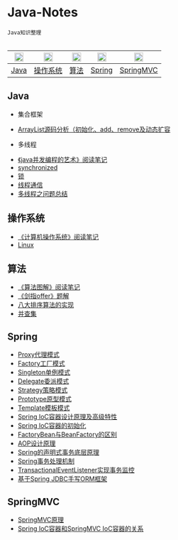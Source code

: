 
# Java-Notes
`Java知识整理` 
<br/>
<br/>

| <img src="https://assets-cdn.github.com/images/icons/emoji/unicode/2694.png"  width="20" height="20">| <img src="https://assets-cdn.github.com/images/icons/emoji/unicode/1f4ee.png"  width="20" height="20">| <img src="https://assets-cdn.github.com/images/icons/emoji/unicode/1f50d.png" width="20" height="20">|<img src="https://assets-cdn.github.com/images/icons/emoji/unicode/1f3d6.png" width="20" height="20">|<img src="https://assets-cdn.github.com/images/icons/emoji/unicode/1f4da.png" width="20" height="20">
| ------------- |:-------------:|:-------------:|:-------------:|:-------------:|
|[Java](#Java) | [操作系统](#操作系统) |[算法](#算法) | [Spring](#Spring) |[SpringMVC](#SpringMVC)

## Java
* 集合框架
- [ArrayList源码分析（初始化、add、remove及动态扩容]()
* 多线程
- [《java并发编程的艺术》阅读笔记](https://github.com/Mathilda11/Java-Notes/blob/master/MD/concurrent/%E3%80%8Ajava%E5%B9%B6%E5%8F%91%E7%BC%96%E7%A8%8B%E7%9A%84%E8%89%BA%E6%9C%AF%E3%80%8B%E9%98%85%E8%AF%BB%E7%AC%94%E8%AE%B0.md)
- [synchronized](https://github.com/Mathilda11/Java-Notes/blob/master/MD/concurrent/synchronized.md)
- [锁](https://github.com/Mathilda11/Java-Notes/blob/master/MD/concurrent/%E9%94%81.md)
- [线程通信](https://github.com/Mathilda11/Java-Notes/blob/master/MD/concurrent/%E7%BA%BF%E7%A8%8B%E9%80%9A%E4%BF%A1.md)
- [多线程之问题总结](https://github.com/Mathilda11/Java-Notes/blob/master/MD/concurrent/%E5%A4%9A%E7%BA%BF%E7%A8%8B%E4%B9%8B%E9%97%AE%E9%A2%98%E6%80%BB%E7%BB%93.md)

## 操作系统
- [《计算机操作系统》阅读笔记](https://github.com/Mathilda11/Java-Notes/blob/master/MD/OS/%E3%80%8A%E8%AE%A1%E7%AE%97%E6%9C%BA%E6%93%8D%E4%BD%9C%E7%B3%BB%E7%BB%9F%E3%80%8B%E9%98%85%E8%AF%BB%E7%AC%94%E8%AE%B0.md)
- [Linux](https://github.com/Mathilda11/Java-Notes/blob/master/MD/OS/Linux.md)
## 算法
- [《算法图解》阅读笔记](https://github.com/Mathilda11/Java-Notes/blob/master/MD/algorithm/%E3%80%8A%E7%AE%97%E6%B3%95%E5%9B%BE%E8%A7%A3%E3%80%8B%E9%98%85%E8%AF%BB%E7%AC%94%E8%AE%B0.md)
- [《剑指offer》题解](https://github.com/Mathilda11/Algorithms)
- [八大排序算法的实现](https://github.com/Mathilda11/Algorithms/tree/master/sort) 
- [并查集](https://github.com/Mathilda11/Algorithms/tree/master/unionfind)


## Spring
- [Proxy代理模式](https://github.com/Mathilda11/Java-Notes/blob/master/MD/Spring/%E4%BB%A3%E7%90%86%E6%A8%A1%E5%BC%8F.md)
- [Factory工厂模式](https://github.com/Mathilda11/Java-Notes/blob/master/MD/Spring/%E5%B7%A5%E5%8E%82%E6%A8%A1%E5%BC%8F.md)
- [Singleton单例模式](https://github.com/Mathilda11/Java-Notes/blob/master/MD/Spring/%E5%8D%95%E4%BE%8B%E6%A8%A1%E5%BC%8F.md)
- [Delegate委派模式](https://github.com/Mathilda11/Java-Notes/blob/master/MD/Spring/%E5%A7%94%E6%B4%BE%E6%A8%A1%E5%BC%8F.md)
- [Strategy策略模式](https://github.com/Mathilda11/Java-Notes/blob/master/MD/Spring/%E7%AD%96%E7%95%A5%E6%A8%A1%E5%BC%8F.md)
- [Prototype原型模式](https://github.com/Mathilda11/Java-Notes/blob/master/MD/Spring/%E5%8E%9F%E5%9E%8B%E6%A8%A1%E5%BC%8F.md)
- [Template模板模式](https://github.com/Mathilda11/Java-Notes/blob/master/MD/Spring/%E6%A8%A1%E6%9D%BF%E6%A8%A1%E5%BC%8F.md)
- [Spring IoC容器设计原理及高级特性](https://github.com/Mathilda11/Java-Notes/blob/master/MD/Spring/Spring%20IoC%E5%AE%B9%E5%99%A8%E8%AE%BE%E8%AE%A1%E5%8E%9F%E7%90%86%E5%8F%8A%E9%AB%98%E7%BA%A7%E7%89%B9%E6%80%A7.md)
- [Spring IoC容器的初始化](https://github.com/Mathilda11/Java-Notes/blob/master/MD/Spring/Spring%20IoC%E5%AE%B9%E5%99%A8%E7%9A%84%E5%88%9D%E5%A7%8B%E5%8C%96.md)
- [FactoryBean与BeanFactory的区别](https://github.com/Mathilda11/Java-Notes/blob/master/MD/Spring/FactoryBean%E4%B8%8EBeanFactory%E7%9A%84%E5%8C%BA%E5%88%AB.md)
- [AOP设计原理](https://github.com/Mathilda11/Java-Notes/blob/master/MD/Spring/AOP%E8%AE%BE%E8%AE%A1%E5%8E%9F%E7%90%86.md)
- [Spring的声明式事务底层原理](https://github.com/Mathilda11/Java-Notes/blob/master/MD/Spring/Spring%E7%9A%84%E5%A3%B0%E6%98%8E%E5%BC%8F%E4%BA%8B%E5%8A%A1%E5%BA%95%E5%B1%82%E5%8E%9F%E7%90%86.md)
- [Spring事务处理机制](https://github.com/Mathilda11/Java-Notes/blob/master/MD/Spring/Spring%E4%BA%8B%E5%8A%A1%E5%A4%84%E7%90%86%E6%9C%BA%E5%88%B6.md)
- [TransactionalEventListener实现事务监控](https://github.com/Mathilda11/Java-Notes/blob/master/MD/Spring/TransactionalEventListener%E5%AE%9E%E7%8E%B0%E4%BA%8B%E5%8A%A1%E7%9B%91%E6%8E%A7.md)
- [基于Spring JDBC手写ORM框架](https://github.com/Mathilda11/Java-Notes/blob/master/MD/Spring/%E5%9F%BA%E4%BA%8ESpring%20JDBC%E6%89%8B%E5%86%99ORM%E6%A1%86%E6%9E%B6.md)

## SpringMVC
- [SpringMVC原理](https://github.com/Mathilda11/Java-Notes/blob/master/MD/SpringMVC/SpringMVC%E5%8E%9F%E7%90%86.md)
- [Spring IoC容器和SpringMVC IoC容器的关系](https://github.com/Mathilda11/Java-Notes/blob/master/MD/SpringMVC/Spring%20IoC%E5%AE%B9%E5%99%A8%E5%92%8CSpringMVC%20IoC%E5%AE%B9%E5%99%A8%E7%9A%84%E5%85%B3%E7%B3%BB.md)

